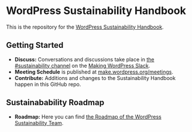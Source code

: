 # WordPress Sustainability Handbook

This is the repository for the [WordPress Sustainability Handbook](https://make.wordpress.org/sustainability/handbook/).

## Getting Started

- **Discuss:** Conversations and discussions take place in [the #sustainability channel](https://wordpress.slack.com/archives/sustainability/) on the [Making WordPress Slack](https://make.wordpress.org/chat/).
- **Meeting Schedule** is published at [make.wordpress.org/meetings](https://make.wordpress.org/meetings/#sustainability).
- **Contribute:** Additions and changes to the Sustainability Handbook happen in this GitHub repo.

## Sustainabability Roadmap

- **Roadmap:** Here you can find [the Roadmap of the WordPress Sustainability Team](https://github.com/orgs/WordPress/projects/134/views/1).
